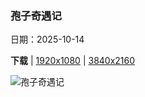 ### 孢子奇遇记

日期：2025-10-14

**下载**  |  [1920x1080](https://cn.bing.com/th?id=OHR.AmethystLaccaria_ZH-CN0643667280_1920x1080.jpg)  |  [3840x2160](https://cn.bing.com/th?id=OHR.AmethystLaccaria_ZH-CN0643667280_UHD.jpg)

![孢子奇遇记](https://cn.bing.com/th?id=OHR.AmethystLaccaria_ZH-CN0643667280_1920x1080.jpg "紫蜡蘑，西贝克，华盛顿州，美国 (© Danita Delimont/Shutterstock)")

